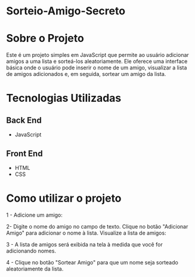 # Sorteio-Amigo-Secreto

# Sobre o Projeto

Este é um projeto simples em JavaScript que permite ao usuário adicionar amigos a uma lista e sorteá-los aleatoriamente. Ele oferece uma interface básica onde o usuário pode inserir o nome de um amigo, visualizar a lista de amigos adicionados e, em seguida, sortear um amigo da lista.


# Tecnologias Utilizadas
## Back End
- JavaScript

 ## Front End 
 - HTML
 - CSS

# Como utilizar o projeto
1 - Adicione um amigo:

2- Digite o nome do amigo no campo de texto.
Clique no botão "Adicionar Amigo" para adicionar o nome à lista.
Visualize a lista de amigos:

3 - A lista de amigos será exibida na tela à medida que você for adicionando nomes.


4 - Clique no botão "Sortear Amigo" para que um nome seja sorteado aleatoriamente da lista.

